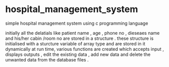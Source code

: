 # hospital_management_system
simple hospital management system using c programming language

initially all the delatials like patient name , age , phone no , dieseaes name and his/her  cabin /room no are stored in a structure . 
these structure is initialised with a sturcture variable of array type and are stored in it dynamically at run time, various functions are created which accepts input  , displays outputs , edit the existing data , add new data and delete the unwanted data from the database files .                                         
